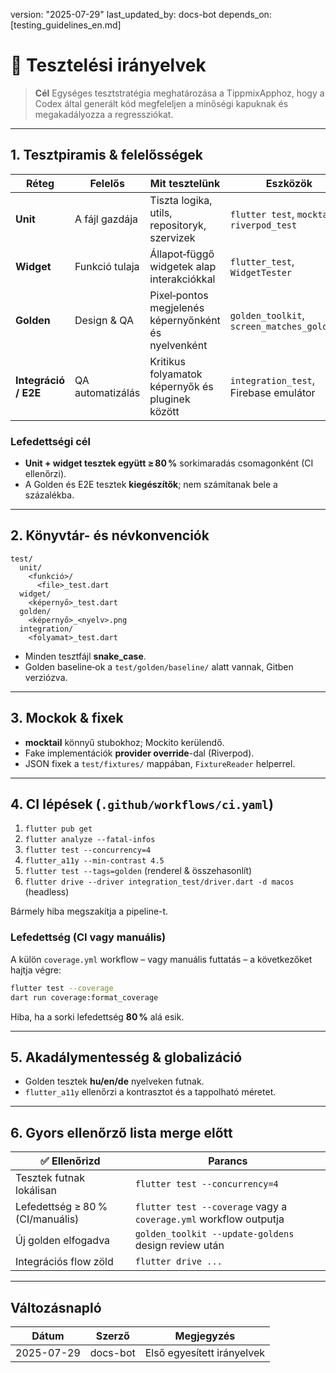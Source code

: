 version: "2025-07-29"
last\_updated\_by: docs-bot
depends\_on: \[testing\_guidelines\_en.md]

# 🧪 Tesztelési irányelvek

> **Cél**
> Egységes tesztstratégia meghatározása a TippmixApphoz, hogy a Codex által generált kód megfeleljen a minőségi kapuknak és megakadályozza a regressziókat.

---

## 1. Tesztpiramis & felelősségek

| Réteg                | Felelős          | Mit tesztelünk                                       | Eszközök                                    |
| -------------------- | ---------------- | ---------------------------------------------------- | ------------------------------------------- |
| **Unit**             | A fájl gazdája   | Tiszta logika, utils, repositoryk, szervizek         | `flutter test`, `mocktail`, `riverpod_test` |
| **Widget**           | Funkció tulaja   | Állapot‑függő widgetek alap interakciókkal           | `flutter_test`, `WidgetTester`              |
| **Golden**           | Design & QA      | Pixel‑pontos megjelenés képernyőnként és nyelvenként | `golden_toolkit`, `screen_matches_golden()` |
| **Integráció / E2E** | QA automatizálás | Kritikus folyamatok képernyők és pluginek között     | `integration_test`, Firebase emulátor       |

### Lefedettségi cél

- **Unit + widget tesztek együtt ≥ 80 %** sorkimaradás csomagonként (CI ellenőrzi).
- A Golden és E2E tesztek **kiegészítők**; nem számítanak bele a százalékba.

---

## 2. Könyvtár- és névkonvenciók

```
test/
  unit/
    <funkció>/
      <file>_test.dart
  widget/
    <képernyő>_test.dart
  golden/
    <képernyő>_<nyelv>.png
  integration/
    <folyamat>_test.dart
```

- Minden tesztfájl **snake\_case**.
- Golden baseline‑ok a `test/golden/baseline/` alatt vannak, Gitben verziózva.

---

## 3. Mockok & fixek

- **mocktail** könnyű stubokhoz; Mockito kerülendő.
- Fake implementációk **provider override**-dal (Riverpod).
- JSON fixek a `test/fixtures/` mappában, `FixtureReader` helperrel.

---

## 4. CI lépések (`.github/workflows/ci.yaml`)

1. `flutter pub get`
2. `flutter analyze --fatal-infos`
3. `flutter test --concurrency=4`
4. `flutter_a11y --min-contrast 4.5`
5. `flutter test --tags=golden` (renderel & összehasonlít)
6. `flutter drive --driver integration_test/driver.dart -d macos` (headless)

Bármely hiba megszakítja a pipeline-t.

### Lefedettség (CI vagy manuális)

A külön `coverage.yml` workflow – vagy manuális futtatás – a következőket hajtja végre:

```bash
flutter test --coverage
dart run coverage:format_coverage
```

Hiba, ha a sorki lefedettség **80 %** alá esik.

---

## 5. Akadálymentesség & globalizáció

- Golden tesztek **hu/en/de** nyelveken futnak.
- `flutter_a11y` ellenőrzi a kontrasztot és a tappolható méretet.

---

## 6. Gyors ellenőrző lista merge előtt

| ✅ Ellenőrizd                 | Parancs                                                     |
| --------------------------- | ----------------------------------------------------------- |
| Tesztek futnak lokálisan    | `flutter test --concurrency=4`                              |
| Lefedettség ≥ 80 % (CI/manuális)| `flutter test --coverage` vagy a `coverage.yml` workflow outputja |
| Új golden elfogadva         | `golden_toolkit --update-goldens` design review után       |
| Integrációs flow zöld       | `flutter drive ...`                                        |

---

## Változásnapló

| Dátum      | Szerző   | Megjegyzés                 |
| ---------- | -------- | -------------------------- |
| 2025-07-29 | docs-bot | Első egyesített irányelvek |
